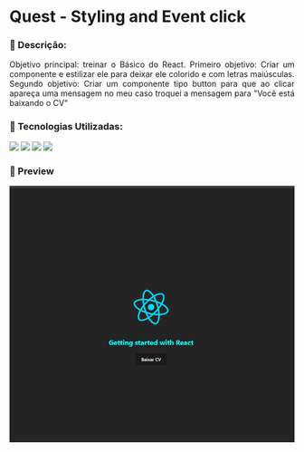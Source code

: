 # Quest - Styling and Event click

### 📜 Descrição:

<p align="justify">
    Objetivo principal: treinar o Básico do React.
    Primeiro objetivo: Criar um componente e estilizar ele para deixar ele colorido e com letras maiúsculas.
    Segundo objetivo: Criar um componente tipo button para que ao clicar apareça uma mensagem no meu caso troquei a mensagem para "Você está baixando o CV"
</p>

### 🚀 Tecnologias Utilizadas:

<div>
    <img src="https://img.shields.io/badge/HTML-0c1014?style=for-the-badge&logo=html5">
    <img src="https://img.shields.io/badge/CSS-0c1014?style=for-the-badge&logo=css3&logoColor=1572B6">
    <img src="https://img.shields.io/badge/JS-0c1014?style=for-the-badge&logo=javascript">
    <img src="https://shields.io/badge/react-black?logo=react&style=for-the-badge">
</div>

### 📸 Preview

<img src="./design/react-base.gif">